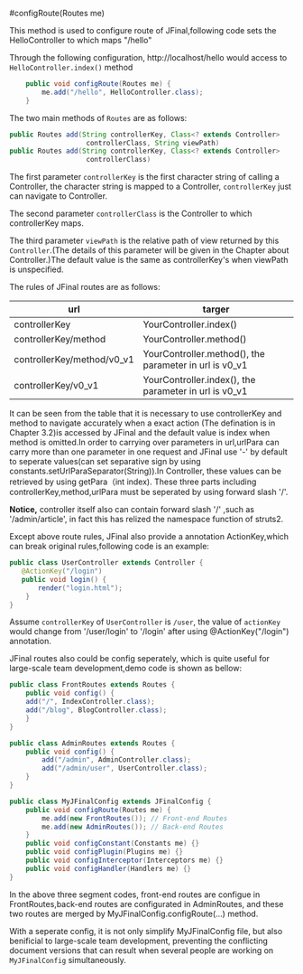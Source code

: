 #configRoute(Routes me)

This method is used to configure route of JFinal,following code sets the HelloController to which maps "/hello"

Through the following configuration, http://localhost/hello would access to `HelloController.index()` method

```java
	public void configRoute(Routes me) {
		me.add("/hello", HelloController.class);
	}
```	

The two main methods of `Routes` are as follows:


```java
public Routes add(String controllerKey, Class<? extends Controller>
                   controllerClass, String viewPath)
public Routes add(String controllerKey, Class<? extends Controller>
                   controllerClass)
```

The first parameter `controllerKey` is the first character string of calling a Controller, the character string is mapped to a Controller, `controllerKey` just can navigate to Controller.

The second parameter `controllerClass` is the Controller to which controllerKey maps.

The third parameter `viewPath` is the relative path of view returned by this `Controller`.(The details of this parameter will be given in the Chapter about Controller.)The default value is the same as controllerKey's when viewPath is unspecified.

The rules of JFinal routes are as follows:


| url                        |  targer
|----------------------------|----------
| controllerKey              | YourController.index()  
| controllerKey/method       | YourController.method() 
| controllerKey/method/v0_v1 | YourController.method(), the parameter in url is v0_v1 
| controllerKey/v0_v1        |YourController.index(), the parameter in url is v0_v1 

  It can be seen from the table that it is necessary to use controllerKey and method to navigate accurately when a  exact action (The defination is in Chapter 3.2)is accessed by JFinal and the default value is index when method is omitted.In order to carrying over parameters in url,urlPara can carry more than one parameter in one request and JFinal use '-' by default to seperate values(can set separative sign by using constants.setUrlParaSeparator(String)).In Controller, these values can be retrieved by using getPara（int index).
These three parts including controllerKey,method,urlPara must be seperated by using forward slash '/'.

**Notice,** controller itself also can contain forward slash '/' ,such as '/admin/article', in fact this has relized the namespace function of struts2.

 Except above route rules, JFinal also provide a annotation ActionKey,which can break original rules,following code is an example:

```java
public class UserController extends Controller {
   @ActionKey("/login")
   public void login() {
       render("login.html");
    }
}
```

Assume `controllerKey` of `UserController` is `/user`, the value of `actionKey` would change from '/user/login' to '/login' after using @ActionKey("/login") annotation.


JFinal routes also could be config seperately, which is quite useful for large-scale team development,demo code is shown as bellow:

```java
public class FrontRoutes extends Routes {
    public void config() {
    add("/", IndexController.class);
    add("/blog", BlogController.class);
    }
}

public class AdminRoutes extends Routes {
    public void config() {
        add("/admin", AdminController.class);
        add("/admin/user", UserController.class);
    }
}

public class MyJFinalConfig extends JFinalConfig {
    public void configRoute(Routes me) {
        me.add(new FrontRoutes()); // Front-end Routes
        me.add(new AdminRoutes()); // Back-end Routes
    }
    public void configConstant(Constants me) {}
    public void configPlugin(Plugins me) {}
    public void configInterceptor(Interceptors me) {}
    public void configHandler(Handlers me) {}
}
```

In the above three segment codes, front-end routes are configue in FrontRoutes,back-end routes are configurated in AdminRoutes, and these two routes are merged by MyJFinalConfig.configRoute(...) method.

With a seperate config, it is not only simplify MyJFinalConfig file, but also benificial to  large-scale team development, preventing the conflicting document versions that can result when several people are working on `MyJFinalConfig` simultaneously.

